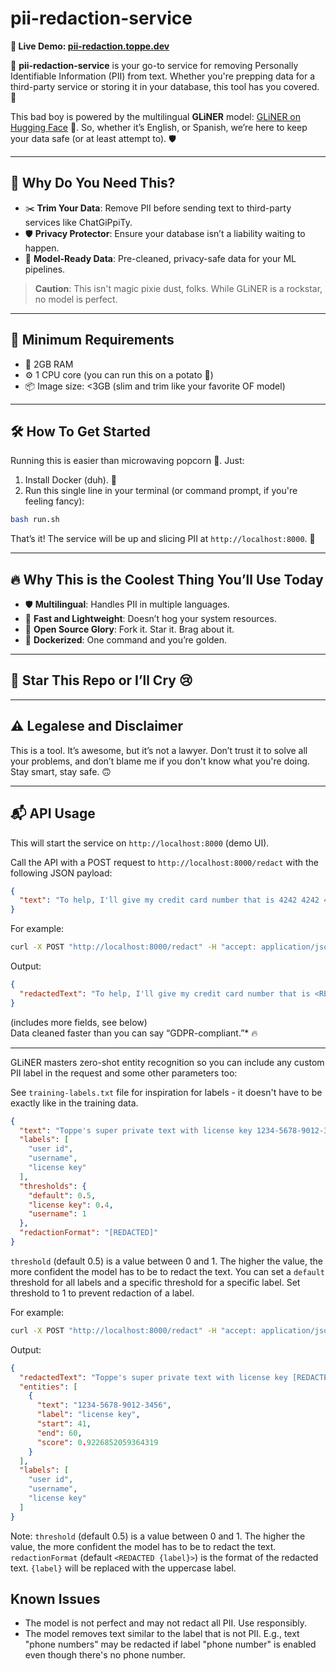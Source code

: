 # pii-redaction-service

**🚪 Live Demo: [pii-redaction.toppe.dev](https://pii-redaction.toppe.dev)**

🚀 **pii-redaction-service** is your go-to service for removing Personally Identifiable Information (PII) from text. Whether you're prepping data for a
third-party
service or storing it in your database, this tool has you covered. 🌟

This bad boy is powered by the multilingual **GLiNER** model: [GLiNER on Hugging Face](https://huggingface.co/urchade/gliner_multi_pii-v1) 🤗. So, whether it’s
English, or Spanish, we’re here to keep your data safe (or at least attempt to). 🛡️

---

## 🤔 Why Do You Need This?

- ✂️ **Trim Your Data**: Remove PII before sending text to third-party services like ChatGiPpiTy.
- 🛡️ **Privacy Protector**: Ensure your database isn’t a liability waiting to happen.
- 🤖 **Model-Ready Data**: Pre-cleaned, privacy-safe data for your ML pipelines.

> **Caution**: This isn't magic pixie dust, folks. While GLiNER is a rockstar, no model is perfect.

---

## 💾 Minimum Requirements

- 🧠 2GB RAM
- ⚙️ 1 CPU core (you can run this on a potato 🥔)
- 📦 Image size: <3GB (slim and trim like your favorite OF model)

---

## 🛠️ How To Get Started

Running this is easier than microwaving popcorn 🍿. Just:

1. Install Docker (duh). 🐳
2. Run this single line in your terminal (or command prompt, if you're feeling fancy):

```bash
bash run.sh

```

That’s it! The service will be up and slicing PII at `http://localhost:8000`. 🎉

---

## 🔥 Why This is the Coolest Thing You’ll Use Today

- 🛡️ **Multilingual**: Handles PII in multiple languages.
- 🏃 **Fast and Lightweight**: Doesn’t hog your system resources.
- 🎉 **Open Source Glory**: Fork it. Star it. Brag about it.
- 🤯 **Dockerized**: One command and you’re golden.

---

## 🤩 Star This Repo or I’ll Cry 😢

---

## ⚠️ Legalese and Disclaimer

This is a tool. It’s awesome, but it’s not a lawyer. Don’t trust it to solve all your problems, and don’t blame me if you don't know what you're doing.
Stay smart, stay safe. 🙃

---

## 📬 API Usage

This will start the service on `http://localhost:8000` (demo UI).

Call the API with a POST request to `http://localhost:8000/redact` with the following JSON payload:

```json
{
  "text": "To help, I'll give my credit card number that is 4242 4242 4242 4242 and the CVV 3 digits on the back are 362"
}
```

For example:

```bash
curl -X POST "http://localhost:8000/redact" -H "accept: application/json" -H "Content-Type: application/json" -d "{\"text\":\"To help, I'll give my credit card number that is 4242 4242 4242 4242 and the CVV 3 digits on the back are 362\"}"
```

Output:

```json
{
  "redactedText": "To help, I'll give my credit card number that is <REDACTED CREDIT CARD NUMBER> and the CVV 3 digits on the back are <REDACTED CVV>",
}
```
(includes more fields, see below)  
Data cleaned faster than you can say “GDPR-compliant.”* 🔥

--- 

GLiNER masters zero-shot entity recognition so you can include any custom PII label in the request and some other parameters too:

See `training-labels.txt` file for inspiration for labels - it doesn't have to be exactly like in the training data.

```json
{
  "text": "Toppe's super private text with license key 1234-5678-9012-3456",
  "labels": [
    "user id",
    "username",
    "license key"
  ],
  "thresholds": {
    "default": 0.5,
    "license key": 0.4,
    "username": 1
  },
  "redactionFormat": "[REDACTED]"
}
```

`threshold` (default 0.5) is a value between 0 and 1. The higher the value, the more confident the model has to be to redact the text.
You can set a `default` threshold for all labels and a specific threshold for a specific label. Set threshold to 1 to prevent redaction of a label.

For example:

```bash
curl -X POST "http://localhost:8000/redact" -H "accept: application/json" -H "Content-Type: application/json" -d "{\"text\":\"Toppe's super private text with license key 1234-5678-9012-3456\",\"labels\":[\"user id\",\"username\",\"license key\"],\"thresholds\":{\"default\":0.5,\"license key\":0.4,\"username\":1},\"redactionFormat\":\"[REDACTED]\"}"
```

Output:

```json
{
  "redactedText": "Toppe's super private text with license key [REDACTED]",
  "entities": [
    {
      "text": "1234-5678-9012-3456",
      "label": "license key",
      "start": 41,
      "end": 60,
      "score": 0.9226852059364319
    }
  ],
  "labels": [
    "user id",
    "username",
    "license key"
  ]
}
```

Note: `threshold` (default 0.5) is a value between 0 and 1. The higher the value, the more confident the model has to be to redact the text.
`redactionFormat` (default `<REDACTED {label}>`) is the format of the redacted text. `{label}` will be replaced with the uppercase label.

## Known Issues

- The model is not perfect and may not redact all PII. Use responsibly.
- The model removes text similar to the label that is not PII. E.g., text "phone numbers" may be redacted if label "phone number" is enabled even though there's
  no phone number.
